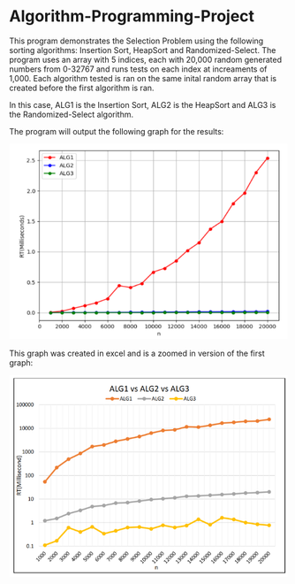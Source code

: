 # Algorithm-Programming-Project
This program demonstrates the Selection Problem using the following sorting algorithms: Insertion Sort, HeapSort and Randomized-Select. The program uses an array with 5 indices, each with 20,000 random generated numbers from 0-32767 and runs tests on each index at increaments of 1,000. Each algorithm tested is ran on the same inital random array that is created before the first algorithm is ran.

In this case, ALG1 is the Insertion Sort, ALG2 is the HeapSort and ALG3 is the Randomized-Select algorithm.

The program will output the following graph for the results:

![](graphs/graph1.PNG)

This graph was created in excel and is a zoomed in version of the first graph:

![](graphs/graph2.PNG)
